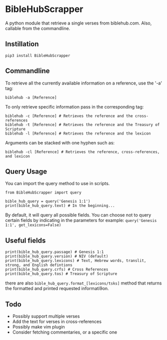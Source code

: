 # BibleHubScrapper
A python module that retrieve a single verses from biblehub.com. Also, callable from the commandline.

## Instillation
```pip3 install BibleHubScrapper```

## Commandline
To retrieve all the currently available information on a reference, use the '-a' tag:

`biblehub -a [Reference]`

To only retrieve specific information pass in the corresponding tag:
```
biblehub -c [Reference] # Retrieves the reference and the cross-references
biblehub -t [Reference] # Retrieves the reference and the Treasury of Scripture
biblehub -l [Reference] # Retrieves the reference and the lexicon
```
Arguments can be stacked with one hyphen such as:
```
biblehub -cl [Reference] # Retrieves the reference, cross-references, and lexicon
```
## Query Usage
You can import the query method to use in scripts.
```
from BibleHubScrapper import query

bible_hub_query = query('Genesis 1:1')
print(bible_hub_query.text) # In the beginning...
```
By default, it will query all possible fields.
You can choose not to query certain fields by indicating in the parameters
for example:
` query('Genesis 1:1', get_lexicons=False) `

## Useful fields
```
print(bible_hub_query.passage) # Genesis 1:1
print(bible_hub_query.version) # NIV (default)
print(bible_hub_query.lexicons) # Text, Hebrew words, translit, strong, and English defintions
print(bible_hub_query.crfs) # Cross References
print(bible_hub_query.tos) # Treasury of Scripture
```
there are also `bible_hub_query.format_[lexicons/tsks]` method that returns
the formatted and printed requested informati9on.


## Todo
- Possibly support multiple verses
- Add the text for verses in cross-references
- Possibly make vim plugin
- Consider fetching commentaries, or a specific one
